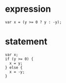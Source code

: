 # expression

```
var x = (y >= 0 ? y : -y);
```

# statement

```
var x;
if (y >= 0) {
  x = y;
} else {
  x = -y;
}
```
